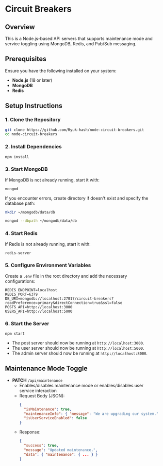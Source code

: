 # **Circuit Breakers**

## **Overview**

This is a Node.js-based API servers that supports maintenance mode and service toggling using MongoDB, Redis, and Pub/Sub messaging.

## **Prerequisites**

Ensure you have the following installed on your system:

- **Node.js** (18 or later)
- **MongoDB**
- **Redis**

## **Setup Instructions**

### **1. Clone the Repository**

```sh
git clone https://github.com/Ryuk-hash/node-circuit-breakers.git
cd node-circuit-breakers
```

### **2. Install Dependencies**

```sh
npm install
```

### **3. Start MongoDB**

If MongoDB is not already running, start it with:

```sh
mongod
```

If you encounter errors, create directory if doesn't exist and specify the database path:

```sh
mkdir ~/mongodb/data/db
```

```sh
mongod --dbpath ~/mongodb/data/db
```

### **4. Start Redis**

If Redis is not already running, start it with:

```sh
redis-server
```

### **5. Configure Environment Variables**

Create a `.env` file in the root directory and add the necessary configurations:

```env
REDIS_ENDPOINT=localhost
REDIS_PORT=6379
DB_URI=mongodb://localhost:27017/circuit-breakers?readPreference=primary&directConnection=true&ssl=false
POSTS_API=http://localhost:3000
USERS_API=http://localhost:5000
```

### **6. Start the Server**

```sh
npm start
```

- The post server should now be running at `http://localhost:3000`.
- The user server should now be running at `http://localhost:5000`.
- The admin server should now be running at `http://localhost:8000`.

## **Maintenance Mode Toggle**

- **PATCH** `/api/maintenance`
  - Enables/disables maintenance mode or enables/disables user service interaction
  - Request Body (JSON):
    ```json
    {
      "isMaintenance": true,
      "maintenanceInfo": { "message": "We are upgrading our system.", "completesOn": "2025-02-10T12:00:00Z" },
      "isUserServiceEnabled": false
    }
    ```
  - Response:
    ```json
    {
      "success": true,
      "message": "Updated maintenance.",
      "data": { "maintenance": { ... } }
    }
    ```
